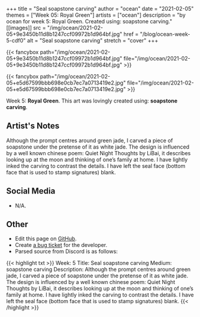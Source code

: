 +++
title =       "Seal soapstone carving"
author =      "ocean"
date =        "2021-02-05"
themes =      ["Week 05: Royal Green"]
artists =     ["ocean"]
description = "by ocean for week 5: Royal Green. Created using: soapstone carving."
[[images]]
              src = "/img/ocean/2021-02-05+9e3450b11d8b1247ccf09972b1d964bf.jpg"
              href = "/blog/ocean-week-5-cdf0"
              alt = "Seal soapstone carving"
              stretch = "cover"
+++


{{< fancybox path="/img/ocean/2021-02-05+9e3450b11d8b1247ccf09972b1d964bf.jpg" file="/img/ocean/2021-02-05+9e3450b11d8b1247ccf09972b1d964bf.jpg" >}}

{{< fancybox path="/img/ocean/2021-02-05+e5d67599bbb698e0cb7ec7a0713419e2.jpg" file="/img/ocean/2021-02-05+e5d67599bbb698e0cb7ec7a0713419e2.jpg" >}}


Week 5: **Royal Green**. This art was lovingly created using: **soapstone carving**.

## Artist's Notes

Although the prompt centres around green jade, I carved a piece of soapstone under the pretense of it as white jade. The design is influenced by a well known chinese poem: Quiet Night Thoughts by LiBai, it describes looking up at the moon and thinking of one’s family at home.
I have lightly inked the carving to contrast the details. I have left the seal face (bottom face that is used to stamp signatures) blank.

## Social Media

- N/A.

## Other

- Edit this page on [GitHub](https://github.com/teaminkling/web-refresh/edit/main/blog/content/blog/ocean-week-5-cdf0.md).
- Create [a bug ticket](https://github.com/teaminkling/web-refresh/issues/new?assignees=&labels=bug&template=problem-report.md&title=) for the developer.
- Parsed source from Discord is as follows:

{{< highlight txt >}}
Week: 5
Title: Seal soapstone carving
Medium: soapstone carving
Description: Although the prompt centres around green jade, I carved a piece of soapstone under the pretense of it as white jade. The design is influenced by a well known chinese poem: Quiet Night Thoughts by LiBai, it describes looking up at the moon and thinking of one’s family at home.
I have lightly inked the carving to contrast the details. I have left the seal face (bottom face that is used to stamp signatures) blank.
{{< /highlight >}}